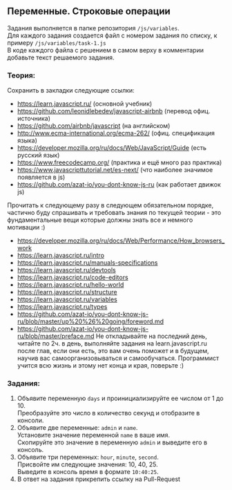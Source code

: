## Переменные. Строковые операции

Задания выполняется в папке репозитория `/js/variables`.  
Для каждого задания создается файл с номером задания по списку, к примеру `/js/variables/task-1.js`  
В коде каждого файла с решением в самом верху в комментарии добавьте текст решаемого задания.

### Теория:
Сохранить в закладки следующие ссылки:
* https://learn.javascript.ru/ (основной учебник)
* https://github.com/leonidlebedev/javascript-airbnb (перевод офиц. источника)
* https://github.com/airbnb/javascript (на английском)
* http://www.ecma-international.org/ecma-262/ (офиц. спецификация языка)
* https://developer.mozilla.org/ru/docs/Web/JavaScript/Guide (есть русский язык)
* https://www.freecodecamp.org/ (практика и ещё много раз практика)
* https://www.javascripttutorial.net/es-next/ (что наиболее значимое появляется в js)
* https://github.com/azat-io/you-dont-know-js-ru (как работает движок js)

Прочитать к следующему разу в следующем обязательном порядке, частично буду спрашивать и требовать знания по текущей теории - это фундаментальные вещи которые должны знать все и немного мотивации :)
* https://developer.mozilla.org/ru/docs/Web/Performance/How_browsers_work 
* https://learn.javascript.ru/intro 
* https://learn.javascript.ru/manuals-specifications 
* https://learn.javascript.ru/devtools 
* https://learn.javascript.ru/code-editors 
* https://learn.javascript.ru/hello-world 
* https://learn.javascript.ru/structure 
* https://learn.javascript.ru/variables 
* https://learn.javascript.ru/types 
* https://github.com/azat-io/you-dont-know-js-ru/blob/master/up%20%26%20going/foreword.md 
* https://github.com/azat-io/you-dont-know-js-ru/blob/master/preface.md 
Не откладывайте на последний день, читайте по 2ч. в день, выполняйте задания на learn.javascript.ru после глав, если они есть, это вам очень поможет и в будущем, научив вас самоорганизовываться и самообучаться. Программист учится всю жизнь и этому нет конца и края, поверьте :)

### Задания:
1. Объявите переменную `days` и проинициализируйте ее числом от 1 до 10.  
Преобразуйте это число в количество секунд и отобразите в консоли.
1. Объявите две переменные: `admin` и `name`.  
Установите значение переменной `name` в ваше имя.  
Скопируйте это значение в переменную `admin` и выведите его в консоль.
1. Объявите три переменных: `hour`, `minute`, `second`.  
Присвойте им следующие значения: 10, 40, 25.  
Выведите в консоль время в формате `10:40:25`.
1. В ответ на задания прикрепить ссылку на Pull-Request
